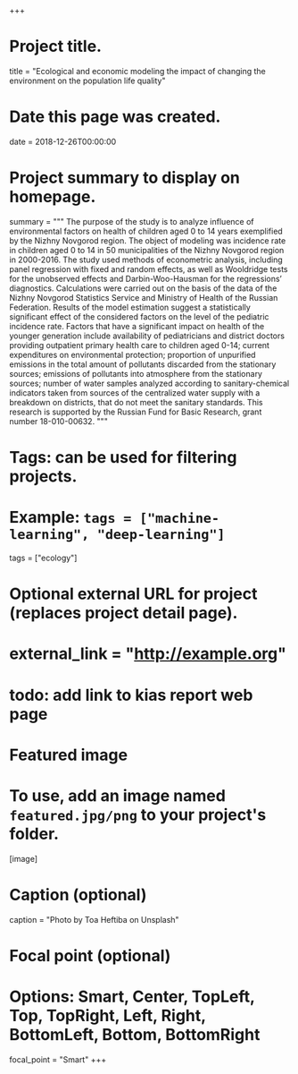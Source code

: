 +++
# Project title.
title = "Ecological and economic modeling the impact of changing the environment on the population life quality"

# Date this page was created.
date = 2018-12-26T00:00:00

# Project summary to display on homepage.
summary = """
The purpose of the study is to analyze influence of environmental factors on health of children aged 0 to 14 years exemplified by the Nizhny Novgorod region. The object of modeling was incidence rate in children aged 0 to 14 in 50 municipalities of the Nizhny Novgorod region in 2000-2016.
The study used methods of econometric analysis, including panel regression with fixed and random effects, as well as Wooldridge tests for the unobserved effects and Darbin-Woo-Hausman for the regressions’ diagnostics. Calculations were carried out on the basis of the data of the Nizhny Novgorod Statistics Service and Ministry of Health of the Russian Federation.
Results of the model estimation suggest a statistically significant effect of the considered factors on the level of the pediatric incidence rate. Factors that have a significant impact on health of the younger generation include availability of pediatricians and district doctors providing outpatient primary health care to children aged 0-14; current expenditures on environmental protection; proportion of unpurified emissions in the total amount of pollutants discarded from the stationary sources; emissions of pollutants into atmosphere from the stationary sources; number of water samples analyzed according to sanitary-chemical indicators taken from sources of the centralized water supply with a breakdown on districts, that do not meet the sanitary standards. <par> This research is supported by the Russian Fund for Basic Research, grant number 18-010-00632.
"""

# Tags: can be used for filtering projects.
# Example: `tags = ["machine-learning", "deep-learning"]`
tags = ["ecology"]


# Optional external URL for project (replaces project detail page).
# external_link = "http://example.org"
# todo: add link to kias report web page

# Featured image
# To use, add an image named `featured.jpg/png` to your project's folder. 
[image]
  # Caption (optional)
  caption = "Photo by Toa Heftiba on Unsplash"

  # Focal point (optional)
  # Options: Smart, Center, TopLeft, Top, TopRight, Left, Right, BottomLeft, Bottom, BottomRight
  focal_point = "Smart"
+++
